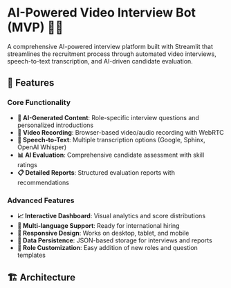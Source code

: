 # AI-Powered Video Interview Bot (MVP) 🤖🎥

A comprehensive AI-powered interview platform built with Streamlit that streamlines the recruitment process through automated video interviews, speech-to-text transcription, and AI-driven candidate evaluation.

## 🌟 Features

### Core Functionality
- **🤖 AI-Generated Content**: Role-specific interview questions and personalized introductions
- **🎥 Video Recording**: Browser-based video/audio recording with WebRTC
- **🎤 Speech-to-Text**: Multiple transcription options (Google, Sphinx, OpenAI Whisper)
- **📊 AI Evaluation**: Comprehensive candidate assessment with skill ratings
- **📋 Detailed Reports**: Structured evaluation reports with recommendations

### Advanced Features
- **📈 Interactive Dashboard**: Visual analytics and score distributions
- **🔄 Multi-language Support**: Ready for international hiring
- **📱 Responsive Design**: Works on desktop, tablet, and mobile
- **💾 Data Persistence**: JSON-based storage for interviews and reports
- **🎯 Role Customization**: Easy addition of new roles and question templates

## 🏗️ Architecture

